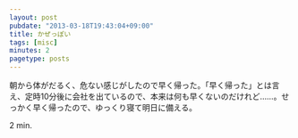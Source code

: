 ```yaml
---
layout: post
pubdate: "2013-03-18T19:43:04+09:00"
title: かぜっぽい
tags: [misc]
minutes: 2
pagetype: posts
---
```

朝から体がだるく、危ない感じがしたので早く帰った。「早く帰った」とは言え、定時10分後に会社を出ているので、本来は何も早くないのだけれど……。せっかく早く帰ったので、ゆっくり寝て明日に備える。

2 min.

